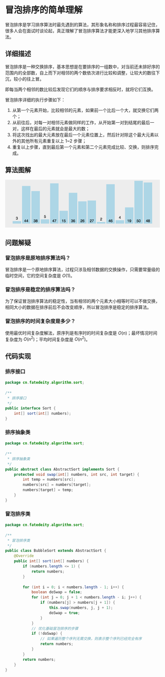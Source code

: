 # 冒泡排序的简单理解


冒泡排序是学习排序算法时最先遇到的算法，其形象名称和排序过程最容易记住，很多人会在面试时谈论起，真正理解了冒泡排序算法才能更深入地学习其他排序算法。

<!--more-->

## 详细描述

冒泡排序是一种交换排序，基本思想是在要排序的一组数中，对当前还未排好序的范围内的全部数，自上而下对相邻的两个数依次进行比较和调整，让较大的数往下沉，较小的往上冒。

即每当两个相邻的数比较后发现它们的顺序与排序要求相反时，就将它们互换。

冒泡排序详细的执行步骤如下：

1. 从第一个元素开始，比较相邻的元素，如果前一个比后一个大，就交换它们两个；
2. 从前往后，对每一对相邻元素做同样的工作，从开始第一对到结尾的最后一对，这样在最后的元素就会是最大的数；
3. 将这次找出的最大元素放在最后一个元素位置上，然后针对除这个最大元素以外的其他所有元素重复以上 1~2 步骤；
4. 重复以上步骤，直到最后第一个元素和第二个元素完成比较、交换，则排序完成。

## 算法图解

![冒泡排序](assets/冒泡排序.gif)

## 问题解疑

### 冒泡排序是原地排序算法吗？

冒泡排序是一个原地排序算法，过程只涉及相邻数据的交换操作，只需要常量级的临时空间，它的空间复杂度是 $O(1)$。

### 冒泡排序是稳定的排序算法吗？

为了保证冒泡排序算法的稳定性，当有相邻的两个元素大小相等时可以不做交换，相同大小的数据在排序前后不会改变顺序，所以冒泡排序是稳定的排序算法。

### 冒泡排序的时间复杂度是多少？

使用最优时间复杂度解法，原序列是有序时的时间复杂度是 $O(n)$；最坏情况时间复杂度为 $O(n^2)$；平均时间复杂度是 $O(n^2)$。

## 代码实现

### 排序接口

```java
package cn.fatedeity.algorithm.sort;

/**
 * 排序接口
 */
public interface Sort {
    int[] sort(int[] numbers);
}
```

### 排序抽象类

```java
package cn.fatedeity.algorithm.sort;

/**
 * 排序抽象类
 */
public abstract class AbstractSort implements Sort {
    protected void swap(int[] numbers, int src, int target) {
        int temp = numbers[src];
        numbers[src] = numbers[target];
        numbers[target] = temp;
    }
}
```

### 冒泡排序类

```java
package cn.fatedeity.algorithm.sort;

/**
 * 冒泡排序类
 */
public class BubbleSort extends AbstractSort {
    @Override
    public int[] sort(int[] numbers) {
        if (numbers.length <= 1) {
            return numbers;
        }

        for (int i = 0; i < numbers.length - 1; i++) {
            boolean doSwap = false;
            for (int j = 0; j + 1 < numbers.length - i; j++) {
                if (numbers[j] > numbers[j + 1]) {
                    this.swap(numbers, j, j + 1);
                    doSwap = true;
                }
            }
            // 优化基础冒泡排序的步骤
            if (!doSwap) {
                // 如果遍历整个序列无需交换，则表示整个序列已经完全有序
                return numbers;
            }
        }
        return numbers;
    }
}
```

